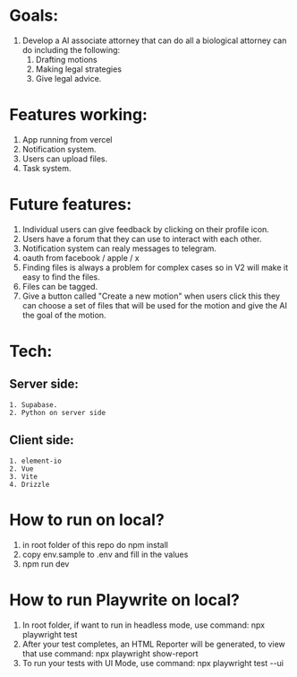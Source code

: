 # Goals:
1. Develop a AI associate attorney that can do all a biological attorney can do including the following:
    1. Drafting motions
    2. Making legal strategies
    3. Give legal advice.

# Features working:
1. App running from vercel
2. Notification system.
3. Users can upload files.
4. Task system.

# Future features:
1. Individual users can give feedback by clicking on their profile icon.
2. Users have a forum that they can use to interact with each other.
3. Notification system can realy messages to telegram.
4. oauth from facebook / apple / x 
5. Finding files is always a problem for complex cases so in V2 will make it easy to find the files.
6. Files can be tagged.
7. Give a button called "Create a new motion" when users click this they can choose a set of files that will be used for the motion and give the AI the goal of the motion.

# Tech:
## Server side:
    1. Supabase.
    2. Python on server side
## Client side:
    1. element-io
    2. Vue
    3. Vite
    4. Drizzle

# How to run on local?
1. in root folder of this repo do npm install
2. copy env.sample to .env and fill in the values
3. npm run dev

# How to run Playwrite on local?
1. In root folder, if want to run in headless mode, use command: npx playwright test
2. After your test completes, an HTML Reporter will be generated, to view that use command: npx playwright show-report
3. To run your tests with UI Mode, use command: npx playwright test --ui

